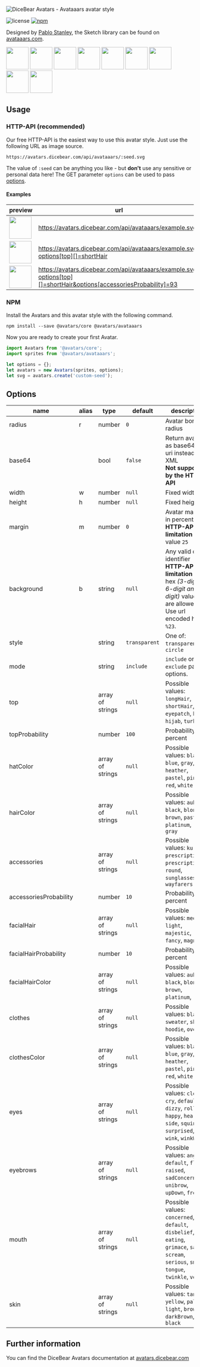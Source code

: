 ![DiceBear Avatars - Avataaars avatar style](https://raw.githubusercontent.com/DiceBear/avatars/master/packages/@avatars/avataaars/banner.svg?sanitize=true)

![license](https://img.shields.io/npm/l/@avatars/avataaars.svg?style=flat-square)
[![npm](https://img.shields.io/npm/v/@avatars/avataaars.svg?style=flat-square)](https://www.npmjs.com/package/@avatars/avataaars)

Designed by [Pablo Stanley](https://twitter.com/pablostanley), the Sketch library can be found on
[avataaars.com](https://avataaars.com/).

<p>
    <img src="https://avatars.dicebear.com/api/avataaars/1.svg" width="60" />
    <img src="https://avatars.dicebear.com/api/avataaars/2.svg" width="60" />
    <img src="https://avatars.dicebear.com/api/avataaars/3.svg" width="60" />
    <img src="https://avatars.dicebear.com/api/avataaars/4.svg" width="60" />
    <img src="https://avatars.dicebear.com/api/avataaars/5.svg" width="60" />
    <img src="https://avatars.dicebear.com/api/avataaars/6.svg" width="60" />
    <img src="https://avatars.dicebear.com/api/avataaars/7.svg" width="60" />
    <img src="https://avatars.dicebear.com/api/avataaars/8.svg" width="60" />
    <img src="https://avatars.dicebear.com/api/avataaars/9.svg" width="60" />
</p>

## Usage

### HTTP-API (recommended)

Our free HTTP-API is the easiest way to use this avatar style. Just use the following URL as image source.

    https://avatars.dicebear.com/api/avataaars/:seed.svg

The value of `:seed` can be anything you like - but **don't** use any sensitive or personal data here! The GET parameter
`options` can be used to pass [options](#options).

#### Examples

| preview                                                                                                                                     | url                                                                                                                |
| ------------------------------------------------------------------------------------------------------------------------------------------- | ------------------------------------------------------------------------------------------------------------------ |
| <img src="https://avatars.dicebear.com/api/avataaars/example.svg" width="60" />                                                             | https://avatars.dicebear.com/api/avataaars/example.svg                                                             |
| <img src="https://avatars.dicebear.com/api/avataaars/example.svg?options[top][]=shortHair" width="60" />                                    | https://avatars.dicebear.com/api/avataaars/example.svg?options[top][]=shortHair                                    |
| <img src="https://avatars.dicebear.com/api/avataaars/example.svg?options[top][]=shortHair&options[accessoriesProbability]=93" width="60" /> | https://avatars.dicebear.com/api/avataaars/example.svg?options[top][]=shortHair&options[accessoriesProbability]=93 |

### NPM

Install the Avatars and this avatar style with the following command.

    npm install --save @avatars/core @avatars/avataaars

Now you are ready to create your first Avatar.

```js
import Avatars from '@avatars/core';
import sprites from '@avatars/avataaars';

let options = {};
let avatars = new Avatars(sprites, options);
let svg = avatars.create('custom-seed');
```

## Options

| name                   | alias | type             | default       | description                                                                                                                                       |
| ---------------------- | ----- | ---------------- | ------------- | ------------------------------------------------------------------------------------------------------------------------------------------------- |
| radius                 | r     | number           | `0`           | Avatar border radius                                                                                                                              |
| base64                 |       | bool             | `false`       | Return avatar as base64 data uri instead of XML <br> **Not supported by the HTTP API**                                                            |
| width                  | w     | number           | `null`        | Fixed width                                                                                                                                       |
| height                 | h     | number           | `null`        | Fixed height                                                                                                                                      |
| margin                 | m     | number           | `0`           | Avatar margin in percent<br> **HTTP-API limitation** Max value `25`                                                                               |
| background             | b     | string           | `null`        | Any valid color identifier<br> **HTTP-API limitation** Only hex _(3-digit, 6-digit and 8-digit)_ values are allowed. Use url encoded hash: `%23`. |
| style                  |       | string           | `transparent` | One of: `transparent`, `circle`                                                                                                                   |
| mode                   |       | string           | `include`     | `include` or `exclude` passed options.                                                                                                            |
| top                    |       | array of strings | `null`        | Possible values: `longHair`, `shortHair`, `eyepatch`, `hat`, `hijab`, `turban`                                                                    |
| topProbability         |       | number           | `100`         | Probability in percent                                                                                                                            |
| hatColor               |       | array of strings | `null`        | Possible values: `black`, `blue`, `gray`, `heather`, `pastel`, `pink`, `red`, `white`                                                             |
| hairColor              |       | array of strings | `null`        | Possible values: `auburn`, `black`, `blonde`, `brown`, `pastel`, `platinum`, `red`, `gray`                                                        |
| accessories            |       | array of strings | `null`        | Possible values: `kurt`, `prescription01`, `prescription02`, `round`, `sunglasses`, `wayfarers`                                                   |
| accessoriesProbability |       | number           | `10`          | Probability in percent                                                                                                                            |
| facialHair             |       | array of strings | `null`        | Possible values: `medium`, `light`, `majestic`, `fancy`, `magnum`                                                                                 |
| facialHairProbability  |       | number           | `10`          | Probability in percent                                                                                                                            |
| facialHairColor        |       | array of strings | `null`        | Possible values: `auburn`, `black`, `blonde`, `brown`, `platinum`, `red`                                                                          |
| clothes                |       | array of strings | `null`        | Possible values: `blazer`, `sweater`, `shirt`, `hoodie`, `overall`                                                                                |
| clothesColor           |       | array of strings | `null`        | Possible values: `black`, `blue`, `gray`, `heather`, `pastel`, `pink`, `red`, `white`                                                             |
| eyes                   |       | array of strings | `null`        | Possible values: `close`, `cry`, `default`, `dizzy`, `roll`, `happy`, `hearts`, `side`, `squint`, `surprised`, `wink`, `winkWacky`                |
| eyebrows               |       | array of strings | `null`        | Possible values: `angry`, `default`, `flat`, `raised`, `sadConcerned`, `unibrow`, `upDown`, `frown`                                               |
| mouth                  |       | array of strings | `null`        | Possible values: `concerned`, `default`, `disbelief`, `eating`, `grimace`, `sad`, `scream`, `serious`, `smile`, `tongue`, `twinkle`, `vomit`      |
| skin                   |       | array of strings | `null`        | Possible values: `tanned`, `yellow`, `pale`, `light`, `brown`, `darkBrown`, `black`                                                               |

## Further information

You can find the DiceBear Avatars documentation at [avatars.dicebear.com](https://avatars.dicebear.com)
